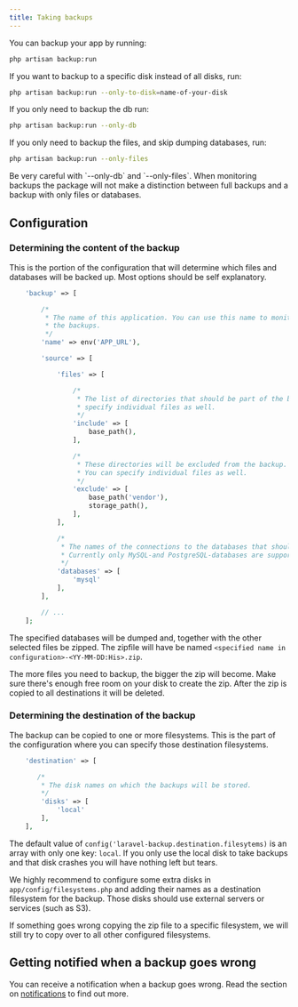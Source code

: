 ```yaml
---
title: Taking backups
---
```


You can backup your app by running:

```bash
php artisan backup:run
```

If you want to backup to a specific disk instead of all disks, run:

```bash
php artisan backup:run --only-to-disk=name-of-your-disk
```

If you only need to backup the db run:

```bash
php artisan backup:run --only-db
```

If you only need to backup the files, and skip dumping databases, run:

```bash
php artisan backup:run --only-files
```

<div class="alert -warning">
Be very careful with `--only-db` and `--only-files`. When monitoring backups the package will not make
a distinction between full backups and a backup with only files or databases.
</div>


## Configuration

### Determining the content of the backup

This is the portion of the configuration that will determine which files and databases will be backed up. Most options should be self explanatory.

```php
    'backup' => [

        /*
         * The name of this application. You can use this name to monitor
         * the backups.
         */
        'name' => env('APP_URL'),

        'source' => [

            'files' => [

                /*
                 * The list of directories that should be part of the backup. You can
                 * specify individual files as well.
                 */
                'include' => [
                    base_path(),
                ],

                /*
                 * These directories will be excluded from the backup.
                 * You can specify individual files as well.
                 */
                'exclude' => [
                    base_path('vendor'),
                    storage_path(),
                ],
            ],

            /*
             * The names of the connections to the databases that should be part of the backup.
             * Currently only MySQL-and PostgreSQL-databases are supported.
             */
            'databases' => [
                'mysql'
            ],
        ],

        // ...
    ];
```

The specified databases will be dumped and, together with the other selected files be zipped. The zipfile will have be named `<specified name in configuration>-<YY-MM-DD:His>.zip`.
 
The more files you need to backup, the bigger the zip will become. Make sure there's enough free room on your disk to create the zip. After the zip is copied to all destinations it will be deleted.
 
### Determining the destination of the backup

The backup can be copied to one or more filesystems. This is the part of the configuration where you can specify those destination filesystems.

```php
    'destination' => [

       /*
        * The disk names on which the backups will be stored. 
        */
        'disks' => [
            'local'
        ],
    ],
```

The default value of `config('laravel-backup.destination.filesytems)` is an array with only one key: `local`. If you only use the local disk to take backups and that disk crashes you will have nothing left but tears.

We highly recommend to configure some extra disks in `app/config/filesystems.php` and adding their names as a destination filesystem for the backup. Those disks should use external servers or services (such as S3).

If something goes wrong copying the zip file to a specific filesystem, we will still try to copy over to all other configured filesystems.

## Getting notified when a backup goes wrong

You can receive a notification when a backup goes wrong. Read
the section on [notifications](/laravel-backup/v3/sending-notifications/overview) to find out more.
